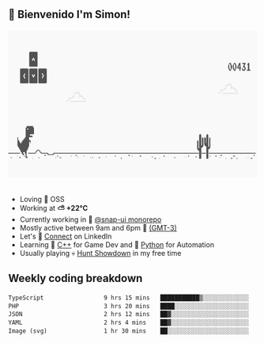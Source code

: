 <h2>👋 <b>Bienvenido I'm Simon!&nbsp;</b></h2>

<section>
  <img src="./static/banner.gif" height=300 width=1000>
</section>

<br>

<ul>
  <li>
     Loving 🤍 OSS
  </li>
  <li>
		<!--START_SECTION:weather-->
		Working at <b>⛅️  +22°C</b>
		<!--END_SECTION:weather-->
  </li>
  <li>
    Currently working in 🎨&nbsp;<a href=https://github.com/snapverse/snap-ui target=_blank>@snap-ui monorepo</a>
  </li>
  <li>
    Mostly active between 9am and 6pm 🚩 <a href=https://onlinealarmkur.com/world/es target=_blank>(GMT-3)</a>
  </li>
  <li>
    Let's 🔗&nbsp;<a href=https://www.linkedin.com/in/itssimmons target=_blank>Connect</a> on LinkedIn
  </li>
  <li>
    Learning 👴&nbsp;<a href=https://images3.memedroid.com/images/UPLOADED755/65f2bce6734f6.webp target=_blank>C++</a> for Game Dev and 🐍&nbsp;<a href=https://qph.cf2.quoracdn.net/main-qimg-4472b6229cb75bf66ab531f3ebd4f975-lq target=_blank>Python</a> for Automation
  </li>
  <li>
    Usually playing 💀&nbsp;<a href=https://www.huntshowdown.com target=_blank>Hunt Showdown</a> in my free time
  </li>
</ul>

<h2><b>Weekly coding breakdown </b></h2>

<!--START_SECTION:waka-->

```txt
TypeScript                 9 hrs 15 mins   ███████████▒░░░░░░░░░░░░░   45.35 %
PHP                        3 hrs 20 mins   ████░░░░░░░░░░░░░░░░░░░░░   16.41 %
JSON                       2 hrs 12 mins   ██▓░░░░░░░░░░░░░░░░░░░░░░   10.85 %
YAML                       2 hrs 4 mins    ██▓░░░░░░░░░░░░░░░░░░░░░░   10.19 %
Image (svg)                1 hr 30 mins    ██░░░░░░░░░░░░░░░░░░░░░░░   07.36 %
```

<!--END_SECTION:waka-->
